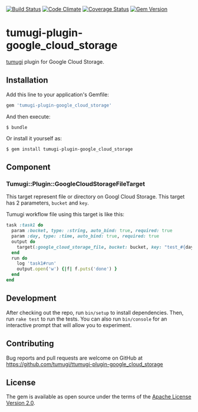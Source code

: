 [![Build Status](https://travis-ci.org/tumugi/tumugi-plugin-google_cloud_storage.svg?branch=master)](https://travis-ci.org/tumugi/tumugi-plugin-google_cloud_storage) [![Code Climate](https://codeclimate.com/github/tumugi/tumugi-plugin-google_cloud_storage/badges/gpa.svg)](https://codeclimate.com/github/tumugi/tumugi-plugin-google_cloud_storage) [![Coverage Status](https://coveralls.io/repos/github/tumugi/tumugi-plugin-google_cloud_storage/badge.svg?branch=master)](https://coveralls.io/github/tumugi/tumugi-plugin-google_cloud_storage)  [![Gem Version](https://badge.fury.io/rb/tumugi-plugin-google_cloud_storage.svg)](https://badge.fury.io/rb/tumugi-plugin-google_cloud_storage)

# tumugi-plugin-google_cloud_storage

[tumugi](https://github.com/tumugi/tumugi) plugin for Google Cloud Storage.

## Installation

Add this line to your application's Gemfile:

```ruby
gem 'tumugi-plugin-google_cloud_storage'
```

And then execute:

    $ bundle

Or install it yourself as:

    $ gem install tumugi-plugin-google_cloud_storage

## Component

### Tumugi::Plugin::GoogleCloudStorageFileTarget

This target represent file or directory on Googl Cloud Storage.
This target has 2 parameters, `bucket` and `key`.

Tumugi workflow file using this target is like this:

```rb
task :task1 do
  param :bucket, type: :string, auto_bind: true, required: true
  param :day, type: :time, auto_bind: true, required: true
  output do
    target(:google_cloud_storage_file, bucket: bucket, key: "test_#{day.strftime('%Y%m%d')}.txt")
  end
  run do
    log 'task1#run'
    output.open('w') {|f| f.puts('done') }
  end
end
```

## Development

After checking out the repo, run `bin/setup` to install dependencies. Then, run `rake test` to run the tests. You can also run `bin/console` for an interactive prompt that will allow you to experiment.

## Contributing

Bug reports and pull requests are welcome on GitHub at https://github.com/tumugi/ttumugi-plugin-google_cloud_storage

## License

The gem is available as open source under the terms of the [Apache License
Version 2.0](http://www.apache.org/licenses/).
